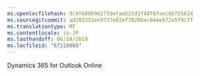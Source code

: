 ```yaml
---
ms.openlocfilehash: 9c9f680698273defaeb21d1f48f6faec8b755624
ms.sourcegitcommit: ad203331ee9737e82ef70206ac04eeb72a5f9c7f
ms.translationtype: MT
ms.contentlocale: ja-JP
ms.lasthandoff: 06/18/2019
ms.locfileid: "67210888"
---
```

Dynamics 365 for Outlook Online